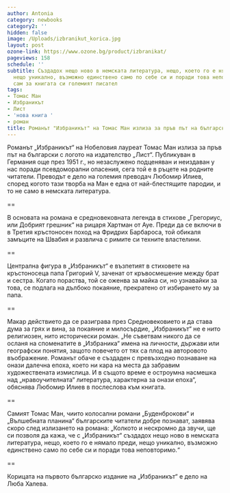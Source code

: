 ```yaml
---
author: Antonia
category: newbooks
category2: ''
hidden: false
image: /Uploads/izbranikut_korica.jpg
layout: post
ozone-link: https://www.ozone.bg/product/izbranikat/
pageviews: 158
schedule: ''
subtitle: Създадох нещо ново в немската литература, нещо, което го е нямало преди,
  нещо уникално, възможно единствено само по себе си и поради това неповторимо, казва
  сам за книгата си големият писател
tags:
- Томас Ман
- Избраникът
- Лист
- 'нова книга '
- роман
title: Романът "Избраникът" на Томас Ман излиза за пръв път на български
---
```


Романът „Избраникът“ на Нобеловия лауреат Томас Ман излиза за пръв път на български с логото на издателство „Лист“. Публикуван в Германия още през 1951 г., но незаслужено подценяван и неиздаван у нас поради псевдоморални опасения, сега той е в ръцете на родните читатели. Преводът е дело на големия преводач Любомир Илиев, според когото тази творба на Ман е една от най-блестящите пародии, и то не само в немската литература.

\==

В основата на романа е средновековната легенда в стихове „Грегориус, или Добрият грешник“ на рицаря Хартман от Ауе. Преди да се включи в в Третия кръстоносен поход на Фридрих Барбароса, той обикаля замъците на Швабия и развлича с римите си техните властелини.

\==

Централна фигура в „Избраникът“ е възпетият в стиховете на кръстоносеца папа Григорий V, заченат от кръвосмешение между брат и сестра. Когато пораства, той се оженва за майка си, но узнавайки за това, се подлага на дълбоко покаяние, прекратено от избирането му за папа.

\==

Макар действието да се разиграва през Средновековието и да става дума за грях и вина, за покаяние и милосърдие, „Избраникът“ не е нито религиозен, нито исторически роман. „Не съветвам никого да се осланя на споменатите в „Избраника“ имена на личности, държави или географски понятия, защото повечето от тях са плод на авторовото въображение. Романът обаче е създаден с превъзходно познаване на онази далечна епоха, което ни кара на места да забравим художествената измислица. И в същото време е остроумна насмешка над „нравоучителната“ литература, характерна за онази епоха“, обяснява Любомир Илиев в послеслова към книгата.

\==

Самият Томас Ман, чиито колосални романи „Буденброкови“ и „Вълшебната планина“ българските читатели добре познават, заявява скоро след излизането на романа: „Колкото и нескромно да звучи, ще си позволя да кажа, че с „Избраникът“ създадох нещо ново в немската литература, нещо, което го е нямало преди, нещо уникално, възможно единствено само по себе си и поради това неповторимо.“

\==

Корицата на първото българско издание на „Избраникът“ е дело на Люба Халева.